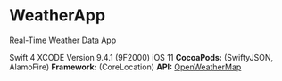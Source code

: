# WeatherApp
Real-Time Weather Data App

Swift 4 XCODE Version 9.4.1 (9F2000) iOS 11
**CocoaPods:** (SwiftyJSON, AlamoFire)
**Framework:** (CoreLocation)
**API:** [OpenWeatherMap](https://openweathermap.org/)
